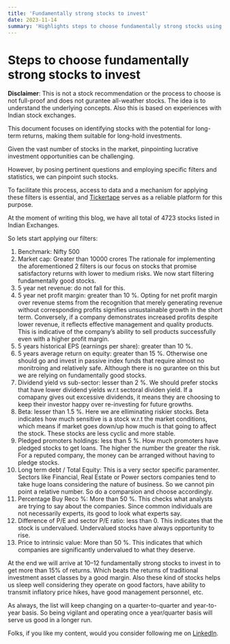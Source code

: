 ```yaml
---
title: 'Fundamentally strong stocks to invest'
date: 2023-11-14
summary: 'Highlights steps to choose fundamentally strong stocks using TickerTape'
---
```


# Steps to choose fundamentally strong stocks to invest

**Disclaimer**: This is not a stock recommendation or the process to choose is not full-proof and does not gurantee all-weather stocks. The idea is to understand the underlying concepts. Also this is based on experiences with Indian stock exchanges.

This document focuses on identifying stocks with the potential for long-term returns, making them suitable for long-hold investments.

Given the vast number of stocks in the market, pinpointing lucrative investment opportunities can be challenging.

However, by posing pertinent questions and employing specific filters and statistics, we can pinpoint such stocks.

To facilitate this process, access to data and a mechanism for applying these filters is essential, and [Tickertape](https://www.tickertape.in/) serves as a reliable platform for this purpose.

At the moment of writing this blog, we have all total of 4723 stocks listed in Indian Exchanges.

So lets start applying our filters:

1. Benchmark: Nifty 500
2. Market cap: Greater than 10000 crores
The rationale for implementing the aforementioned 2 filters is our focus on stocks that promise satisfactory returns with lower to medium risks.
We now start filtering fundamentally good stocks.
3. 5 year net revenue: do not fall for this.
4. 5 year net profit margin: greater than 10 %.
Opting for net profit margin over revenue stems from the recognition that merely generating revenue without corresponding profits signifies unsustainable growth in the short term. Conversely, if a company demonstrates increased profits despite lower revenue, it reflects effective management and quality products. This is indicative of the company’s ability to sell products successfully even with a higher profit margin.
5. 5 years historical EPS (earnings per share): greater than 10 %.
6. 5 years average return on equity: greater than 15 %. Otherwise one should go and invest in passive index funds that require almost no monitroing and relatively safe. Although there is no gurantee on this but we are relying on fundamentally good stocks.
7. Dividend yield vs sub-sector: lesser than 2 %. We should prefer stocks that have lower dividend yields w.r.t sectoral dividen yield. If a comapany gives out excessive dividends, it means they are choosing to keep their investor happy over re-investing for future growths.
8. Beta: lesser than 1.5 %. Here we are elliminating riskier stocks. Beta indicates how much sensitive is a stock w.r.t the market conditions, which means if market goes down/up how much is that going to affect the stock. These stocks are less cyclic and more stable.
9. Pledged promoters holdings: less than 5 %. How much promoters have pledged stocks to get loans. The higher the number the greater the risk. For a reputed company, the money can be arranged without having to pledge stocks.
10. Long term debt / Total Equity: This is a very sector specific paramenter. Sectors like Financial, Real Estate or Power sectors companies tend to take huge loans considering the nature of business. So we cannot pin point a relative number. So do a comparsion and choose accordingly.
11. Percentage Buy Reco %: More than 50 %. This checks what analysts are trying to say about the companies. Since common individuals are not necessarily experts, its good to look what experts say.
12. Difference of P/E and sector P/E ratio: less than 0. This indicates that the stock is undervalued. Undervalued stocks have always opportunity to rise.
13. Price to intrinsic value: More than 50 %. This indicates that which companies are significantly undervalued to what they deserve.

At the end we will arrive at 10–12 fundamentally strong stocks to invest in to get more than 15% of returns. Which beats the returns of traditional investment asset classes by a good margin. Also these kind of stocks helps us sleep well considering they operate on good factors, have ability to transmit inflatory price hikes, have good management personnel, etc.

As always, the list will keep changing on a quarter-to-quarter and year-to-year basis. So being vigilant and operating once a year/quarter basis will serve us good in a longer run.

Folks, if you like my content, would you consider following me on [LinkedIn](https://www.linkedin.com/in/hitesh-pattanayak/).